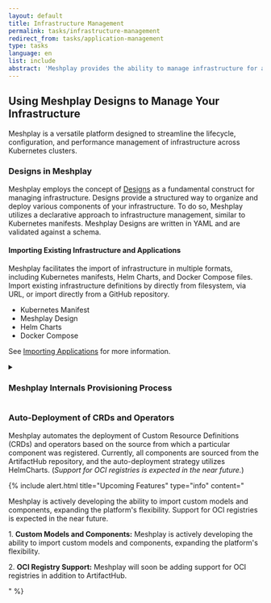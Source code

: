 ```yaml
---
layout: default
title: Infrastructure Management
permalink: tasks/infrastructure-management
redirect_from: tasks/application-management
type: tasks
language: en
list: include
abstract: 'Meshplay provides the ability to manage infrastructure for agility, maintainability, diversity, reliability and isolation, security, and speed.'
---
```


## Using Meshplay Designs to Manage Your Infrastructure

Meshplay is a versatile platform designed to streamline the lifecycle, configuration, and performance management of infrastructure across Kubernetes clusters.

### Designs in Meshplay

Meshplay employs the concept of [Designs]({{site.baseurl}}/concepts/logical/designs) as a fundamental construct for managing infrastructure. Designs provide a structured way to organize and deploy various components of your infrastructure. To do so, Meshplay utilizes a declarative approach to infrastructure management, similar to Kubernetes manifests. Meshplay Designs are written in YAML and are validated against a schema.

#### Importing Existing Infrastructure and Applications

Meshplay facilitates the import of infrastructure in multiple formats, including Kubernetes manifests, Helm Charts, and Docker Compose files. Import existing infrastructure definitions by directly from filesystem, via URL, or import directly from a GitHub repository.

- Kubernetes Manifest
- Meshplay Design
- Helm Charts
- Docker Compose

See [Importing Applications]({{site.baseurl}}guides/configuration-management/importing-apps) for more information.

<details>
<summary>
<h3>Meshplay Internals Provisioning Process</h3>
</summary>
<p>When a request is made to provision a design, it undergoes the following stages:</p>
<h4>1. Import of Referenced Designs</h4>
<p>A Design may reference any number of other Designs, in essence, a Design may import any number of other Designs.  As an editor of a Design, you can make reference to another Design, while following principles of reusing and DRY (Do Not Repeat Yourself). Any referenced Design will subsequently be imported during the provisioning moment. To reference another design, do so by adding the following annotation <pre>type: $(#use \<url-of-remote-pattern\>)</pre> in your Design file. The referenced design will be expanded from the source.</p>
<h4>2. Identification</h4>
<p>Meshplay relies on components registered at boot time. Only registered models and components can be managed with Meshplay. Currently, models from the ArtifactHub repository are supported.</p>
<h4>3. Validation</h4>
<p>Components in the design are validated against the schema, ensuring consistency, similar to Kubernetes object validation but tailored for Designs.</p>
<h4>4. Dependency Detection and Resolution</h4>
<p>Meshplay identifies and resolves dependencies among components. The order of provisioning is critical for successful deployment, and circular dependencies result in the termination of the request.</p>
<h4>5. Provisioning</h4>
<p>A Directed Acyclic Graph (DAG) generated in the previous step is processed. Dependent components are processed sequentially, while others are processed in parallel. Meshplay intelligently handles the deployment order to ensure successful deployment.</p>
</details>

<h3>Auto-Deployment of CRDs and Operators</h3>

Meshplay automates the deployment of Custom Resource Definitions (CRDs) and operators based on the source from which a particular component was registered. Currently, all components are sourced from the ArtifactHub repository, and the auto-deployment strategy utilizes HelmCharts. (_Support for OCI registries is expected in the near future._)

{% include alert.html title="Upcoming Features" type="info" content="<p>Meshplay is actively developing the ability to import custom models and components, expanding the platform's flexibility. Support for OCI registries is expected in the near future.</p>
<p>1. <b>Custom Models and Components:</b>
  Meshplay is actively developing the ability to import custom models and components, expanding the platform's flexibility.</p>
<p>2. <b>OCI Registry Support:</b>
  Meshplay will soon be adding support for OCI registries in addition to ArtifactHub.
  </p>" %}

